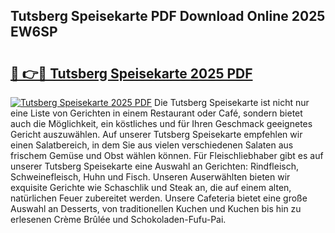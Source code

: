 ## Tutsberg Speisekarte PDF Download Online 2025 EW6SP

# <h2><a href="http://gc6obn.nevu.top/?p=Tutsberg+Speisekarte">🔗 👉🔴 Tutsberg Speisekarte 2025 PDF</a></h2>

[![Tutsberg Speisekarte 2025 PDF](https://i.imgur.com/dBaPXMq.png)](http://gc6obn.nevu.top/?p=Tutsberg+Speisekarte)
Die Tutsberg Speisekarte ist nicht nur eine Liste von Gerichten in einem Restaurant oder Café, sondern bietet auch die Möglichkeit, ein köstliches und für Ihren Geschmack geeignetes Gericht auszuwählen. Auf unserer Tutsberg Speisekarte empfehlen wir einen Salatbereich, in dem Sie aus vielen verschiedenen Salaten aus frischem Gemüse und Obst wählen können. Für Fleischliebhaber gibt es auf unserer Tutsberg Speisekarte eine Auswahl an Gerichten: Rindfleisch, Schweinefleisch, Huhn und Fisch. Unseren Auserwählten bieten wir exquisite Gerichte wie Schaschlik und Steak an, die auf einem alten, natürlichen Feuer zubereitet werden. Unsere Cafeteria bietet eine große Auswahl an Desserts, von traditionellen Kuchen und Kuchen bis hin zu erlesenen Crème Brûlée und Schokoladen-Fufu-Pai.
